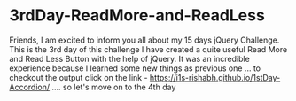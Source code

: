 # 3rdDay-ReadMore-and-ReadLess
Friends, I am excited to inform you all about my 15 days jQuery Challenge. This is the 3rd day of this challenge I have created a quite useful Read More and Read Less Button with the help of jQuery. It was an incredible experience because I learned some new things as previous one ... to checkout the output click on the link - https://i1s-rishabh.github.io/1stDay-Accordion/ .... so let's move on to the 4th day
